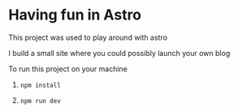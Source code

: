 # Having fun in Astro

This project was used to play around with astro

I build a small site where you could possibly launch your own blog

To run this project on your machine

1. `npm install`

2. `npm run dev`
